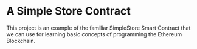 # A Simple Store Contract

This project is an example of the familiar SimpleStore Smart Contract that we can use for learning basic concepts of programming the Ethereum Blockchain.

